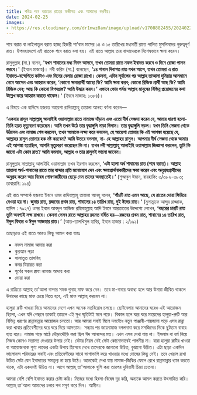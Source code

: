 ```yaml
---
title: পবিত্র শবে বরাতের রাতের ফজীলত এবং আমাদের করণীয়।
date: 2024-02-25
images: 
- https://res.cloudinary.com/dr1nwz8am/image/upload/v1708882455/20240225_232636_lj2dfa.webp
---
```

শবে বরাত বা লাইলাতুল বরাত হচ্ছে হিজরী শা'বান মাসের ১৪ ও ১৫ তারিখের মধ্যবর্তী রাতে পালিত মুসলিমদের গুরুত্বপূর্ণ রাত। উপমহাদেশে এই রাতকে শবে বরাত বলা হয়। এই রাতে আল্লাহ তার বান্দাদেরকে বিশেষভাবে ক্ষমা করেন।

রাসুলুল্লাহ (সা.) বলেন, **'যখন শাবানের মধ্য দিবস আসবে, তখন তোমরা রাতে নফল ইবাদত করবে ও দিনে রোজা পালন করবে।'** (ইবনে মাজাহ)। নবী করিম (সা.) বলেছেন, **'১৪ শাবান দিবাগত রাত যখন আসে, তখন তোমরা এ রাত ইবাদত–বন্দেগিতে কাটাও এবং দিনের বেলায় রোজা রাখো। কেননা, এদিন সূর্যাস্তের পর আল্লাহ তাআলা দুনিয়ার আসমানে নেমে আসেন এবং আহ্বান করেন, ‘কোনো ক্ষমাপ্রার্থী আছো কি? আমি ক্ষমা করব; কোনো রিজিক প্রার্থী আছ কি? আমি রিজিক দেব; আছ কি কোনো বিপদগ্রস্ত? আমি উদ্ধার করব।’ এভাবে ভোর পর্যন্ত আল্লাহ মানুষের বিভিন্ন প্রয়োজনের কথা উল্লেখ করে আহ্বান করতে থাকেন।'** (ইবনে মাজাহ: ১৩৮৪)।

এ বিষয়ে এক হাদিসে হজরত আয়েশা রাদিয়াল্লাহু তায়ালা আনহা বর্ণনা করেন—

**‘একবার রাসূল সাল্লাল্লাহু আলাইহি ওয়াসাল্লাম রাতে নামাজে দাঁড়ান এবং এতো দীর্ঘ সেজদা করেন যে, আমার ধারণা হলো- তিনি হয়ত মৃত্যুবরণ করেছেন। আমি তখন উঠে তার বৃদ্ধাঙ্গুলি নাড়া দিলাম। তার বৃদ্ধাঙ্গুলি নড়ল। যখন তিনি সেজদা থেকে উঠলেন এবং নামাজ শেষ করলেন, তখন আমাকে লক্ষ্য করে বললেন, হে আয়েশা তোমার কি এই আশঙ্কা হয়েছে যে, আল্লাহর রাসুল তোমার হক নষ্ট করবেন? আমি উত্তরে বললাম, না- হে আল্লাহর রাসুল। আপনার দীর্ঘ সেজদা থেকে আমার এই আশঙ্কা হয়েছিল, আপনি মৃত্যুবরণ করেছেন কি না। 
তখন নবী সাল্লাল্লাহু আলাইহি ওয়াসাল্লাম  জিজ্ঞাসা করলেন, তুমি কি জানো এটা কোন রাত? আমি বললাম, আল্লাহ ও তার রাসুলই ভালো জানেন।** 

রাসূলুল্লাহ সাল্লাল্লাহু আলাইহি ওয়াসাল্লাম তখন ইরশাদ করলেন, **‘এটা হলো অর্ধ শাবানের রাত (শবে বরাত)। আল্লাহ তায়ালা অর্ধ-শাবানের রাতে তার বান্দার প্রতি মনোযোগ দেন এবং ক্ষমাপ্রার্থনাকারীদের ক্ষমা করেন এবং অনুগ্রহপ্রার্থীদের অনুগ্রহ করেন আর বিদ্বেষ পোষণকারীদের ছেড়ে দেন তাদের অবস্থাতেই।’** (শুআবুল ঈমান, বায়হাকি: ৩/৩৮২-৩৮৩; তাবারানি: ১৯৪)

এই রাত সম্পর্কে হজরত ইবনে ওমর রাদিয়াল্লাহু তায়ালা আনহু বলেন, **‘পাঁচটি রাত এমন আছে, যে রাতের দোয়া ফিরিয়ে দেওয়া হয় না। জুমার রাত, রজবের প্রথম রাত, শাবানের ১৪ তারিখ রাত, দুই ঈদের রাত।’** (মুসান্নাফে আব্দুর রাজ্জাক, হাদিস : ৭৯২৭)
ওমর ইবনে আবদুল আজিজ রহিমাহুল্লাহ আদি ইবনে আরতাতের উদ্দেশ্যে লেখেন, **‘বছরের চারটি রাত তুমি অবশ্যই লক্ষ রাখবে। কেননা সেসব রাতে আল্লাহর রহমত বর্ষিত হয়—রজবের প্রথম রাত, শাবানের ১৪ তারিখ রাত, ঈদুল ফিতর ও ঈদুল আজহার রাত।’** (আত-তালখিসুল হাবির, ইবনে হাজার : ২/১৯১)

তাছাড়াও এই রাতে আরও কিছু আমল করা যায়ঃ 
- নফল নামাজ আদায় করা 
- কুরআন পড়া 
- সালাতুত তাসবিহ
- কবর যিয়ারত করা 
- পূর্বের সকল ক্বাযা নামাজ আদায় করা 
- দোয়া করা

এ রাত্রিতে আল্লাহ্‌ তা'আলা বান্দার সমস্ত গুনাহ মাফ করে দেন। তবে মা-বাবার অবাধ্য হলে আর উনারা জীবিত থাকলে উনাদের কাছে মাফ চেয়ে নিতে হবে, এই মাফ আল্লাহ্‌ করবেন না। 

হালুয়া রুটি খাওয়া নিয়ে আমাদের দেশে এখন অনেক মতবিরোধ চলছে। ছোটবেলায় আমাদের ঘরেও এই আয়োজন ছিলো, এখন যদি পেছনে তাকাই তাহলে এই সুখ স্মৃতিটাই মনে পড়ে। বিকাল হলে ঘরে ঘরে মায়েদের হালুয়া-রুটি আর বিভিন্ন ধরণের রান্নাবান্নার আয়োজন চলতো। আর আমরা সবাই মিলে দলবেঁধে নতুন পাঞ্জাবী-পায়জামা পড়ে এসব রান্না করা খাবার প্রতিবেশীদের ঘরে ঘরে দিয়ে আসতাম। সন্ধ্যার পর জায়নামাজ বগলদাবা করে মসজিদের দিকে ছুটতাম বাবার হাত ধরে। নামাজ পড়ে মাঠে দৌড়াদৌড়ি করা ছিল ঈদ আনন্দের মত। এখন এসব দেখা যায় না। ইসলাম বা ধর্ম নিয়ে নিজস্ব কোনও মতামত দেওয়ার উপায় নেই। যেটার নিয়ম নেই সেটা কোনোভাবেই পালনীয় না। যারা হালুয়া রুটির খাওয়া বা আয়োজনকে পুণ্য লাভের একটা উপায় হিসেবে দেখে তাদেরকে জানানো উচিত, বুঝানো উচিত। এটা ছাড়া একদিন ভালোমন্দ পরিবারের সবাই এবং প্রতিবেশীদের সাথে ভাগাভাগি করে খাওয়ার মধ্যে দোষের কিছু নেই। তবে খেয়াল রাখা উচিত সেটা যেন ইবাদতের সমতূল্য না হয়ে উঠে। অনেকেই দেখা যায় নামাজ-জিকির ফেলে রেখে রান্নাবান্নার ধ্যান করতে থাকে, এটা একদমই উচিত না। আগে আল্লাহ্‌ তা'আলাকে খুশি করা তারপর দুনিয়াবী চিন্তা চেতনা।

আমরা বেশি বেশি ইবাদত করার চেষ্টা করি। নিজের মধ্যে হিংসা-বিদ্বেষ দূর করি, অন্যকে আমল করতে উৎসাহিত করি। 
আল্লাহ্‌ তা'আলা আমাদের চলার পথ মসৃণ করে দিন। আমীন। 
